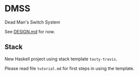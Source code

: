 # DMSS
Dead Man's Switch System

See [DESIGN.md](DESIGN.md) for now.

## Stack

New Haskell project using stack template `tasty-travis`.

Please read file `tutorial.md` for first steps in using the template.
